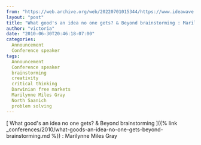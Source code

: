 ```yaml
---
from: "https://web.archive.org/web/20220701015344/https://www.ideawave.ca/what-good%E2%80%99s-an-idea-no-one-gets-beyond-brainstorming-marilynne-miles-gray/"
layout: "post"
title: "What good's an idea no one gets? & Beyond brainstorming : Marilynne Miles Gray"
author: "victoria"
date: "2010-06-30T20:46:18-07:00"
categories:
  Announcement
  Conference speaker
tags: 
  Announcement
  Conference speaker
  brainstorming
  creativity
  critical thinking
  Darwinian free markets
  Marilynne Miles Gray
  North Saanich
  problem solving
---
```


[ What good's an idea no one gets? & Beyond brainstorming ]({% link _conferences/2010/what-goods-an-idea-no-one-gets-beyond-brainstorming.md %}) : Marilynne Miles Gray
